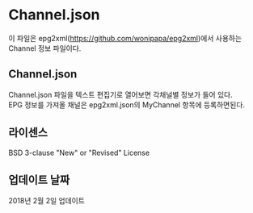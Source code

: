 # Channel.json
이 파일은 epg2xml(https://github.com/wonipapa/epg2xml)에서 사용하는 Channel 정보 파일이다.  

## Channel.json
Channel.json 파일을 텍스트 편집기로 열어보면 각채널별 정보가 들어 있다.  
EPG 정보를 가져올 채널은 epg2xml.json의 MyChannel 항목에 등록하면된다.

## 라이센스
BSD 3-clause "New" or "Revised" License

## 업데이트 날짜
2018년 2월 2일 업데이트
